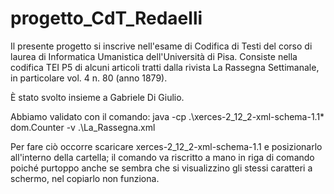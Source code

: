 # progetto_CdT_Redaelli
Il presente progetto si inscrive nell'esame di Codifica di Testi del corso di laurea di Informatica Umanistica dell'Università di Pisa.
Consiste nella codifica TEI P5 di alcuni articoli tratti dalla rivista La Rassegna Settimanale, in particolare vol. 4 n. 80 (anno 1879).

È stato svolto insieme a Gabriele Di Giulio.

Abbiamo validato con il comando:
java -cp .\xerces-2_12_2-xml-schema-1.1\* dom.Counter -v .\La_Rassegna.xml

Per fare ciò occorre scaricare xerces-2_12_2-xml-schema-1.1 e posizionarlo all'interno della cartella; il comando va riscritto a mano in riga di comando poiché purtoppo anche se sembra che si visualizzino gli stessi caratteri a schermo, nel copiarlo non funziona.
